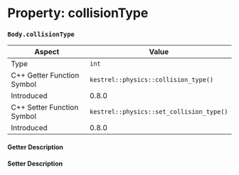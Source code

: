 
# Property: collisionType
### `Body.collisionType`

| Aspect | Value |
| --- | --- |
| Type | `int` |
| C++ Getter Function Symbol | `kestrel::physics::collision_type()` |
| Introduced | 0.8.0 |
| C++ Setter Function Symbol | `kestrel::physics::set_collision_type()` |
| Introduced | 0.8.0 |

#### Getter Description

#### Setter Description

